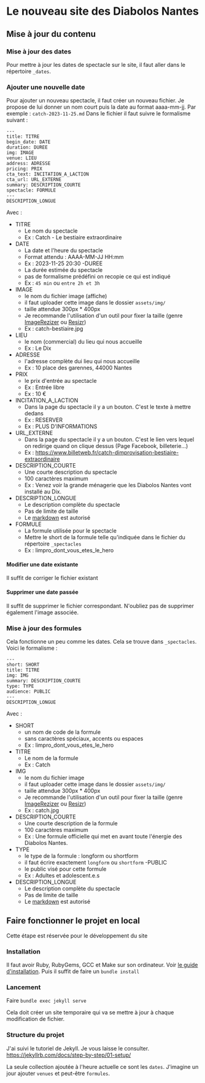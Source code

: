 # Le nouveau site des Diabolos Nantes
## Mise à jour du contenu

### Mise à jour des dates
Pour mettre à jour les dates de spectacle sur le site, il faut aller dans le répertoire `_dates`.

### Ajouter une nouvelle date
Pour ajouter un nouveau spectacle, il faut créer un nouveau fichier. Je propose de lui donner un nom court puis la date au format aaaa-mm-jj. Par exemple : `catch-2023-11-25.md`
Dans le fichier il faut suivre le formalisme suivant :
```
---
title: TITRE
begin_date: DATE
duration: DUREE
img: IMAGE
venue: LIEU
address: ADRESSE
pricing: PRIX
cta_text: INCITATION_A_LACTION
cta_url: URL_EXTERNE
summary: DESCRIPTION_COURTE
spectacle: FORMULE
---
DESCRIPTION_LONGUE
```

Avec :
- TITRE 
	- Le nom du spectacle
	- Ex : Catch - Le bestiaire extraordinaire
- DATE 
	- La date et l'heure du spectacle
	- Format attendu : AAAA-MM-JJ HH:mm
	- Ex : 2023-11-25 20:30
-DUREE
	- La durée estimée du spectacle
	- pas de formalisme prédéfini on recopie ce qui est indiqué
	- Ex : `45 min` ou `entre 2h et 3h`
- IMAGE
	- le nom du fichier image (affiche)
	- il faut uploader cette image dans le dossier `assets/img/`
	- taille attendue 300px * 400px
	- Je recommande l'utilisation d'un outil pour fixer la taille (genre [ImageRezizer](https://imageresizer.com/fr) ou [Resizr](http://www.resizr.com/))
	- Ex : catch-bestiaire.jpg
- LIEU
	- le nom (commercial) du lieu qui nous accueille
	- Ex : Le Dix
- ADRESSE
	- l'adresse complète dui lieu qui nous accueille
	- Ex : 10 place des garennes, 44000 Nantes
- PRIX
	- le prix d'entrée au spectacle
	- Ex : Entrée libre
	- Ex : 10 €
- INCITATION_A_LACTION
	- Dans la page du spectacle il y a un bouton. C'est le texte à mettre dedans
	- Ex : RESERVER
	- Ex : PLUS D'INFORMATIONS
- URL_EXTERNE
	- Dans la page du spectacle il y a un bouton. C'est le lien vers lequel on redirige quand on clique dessus (Page Facebook, billeterie...)
	- Ex : https://www.billetweb.fr/catch-dimprovisation-bestiaire-extraordinaire
- DESCRIPTION_COURTE
	- Une courte description du spectacle 
	- 100 caractères maximum
	- Ex : Venez voir la grande ménagerie que les Diabolos Nantes vont installé au Dix.
- DESCRIPTION_LONGUE
	- Le description complète du spectacle 
	- Pas de limite de taille
	- Le [markdown](https://stackedit.io/app#) est autorisé
- FORMULE
	- La formule utilisée pour le spectacle
	- Mettre le short de la formule telle qu'indiquée dans le fichier du répertoire `_spectacles`
	- Ex : limpro_dont_vous_etes_le_hero

#### Modifier une date existante
Il suffit de corriger le fichier existant

#### Supprimer une date passée
Il suffit de supprimer le fichier correspondant. N'oubliez pas de supprimer également l'image associée.

### Mise à jour des formules

Cela fonctionne un peu comme les dates. Cela se trouve dans `_spectacles`. Voici le formalisme : 
```
---
short: SHORT
title: TITRE
img: IMG
summary: DESCRIPTION_COURTE
type: TYPE
audience: PUBLIC
---
DESCRIPTION_LONGUE
```
Avec :
- SHORT
	- un nom de code de la formule
	- sans caractères spéciaux, accents ou espaces
	- Ex : limpro_dont_vous_etes_le_hero
- TITRE 
	- Le nom de la formule
	- Ex : Catch 
- IMG
	- le nom du fichier image 
	- il faut uploader cette image dans le dossier `assets/img/`
	- taille attendue 300px * 400px
	- Je recommande l'utilisation d'un outil pour fixer la taille (genre [ImageRezizer](https://imageresizer.com/fr) ou [Resizr](http://www.resizr.com/))
	- Ex : catch.jpg
- DESCRIPTION_COURTE
	- Une courte description de la formule 
	- 100 caractères maximum
	- Ex : Une formule officielle qui met en avant toute l'énergie des Diabolos Nantes.
- TYPE
	- le type de la formule : longform ou shortform
	- il faut écrire exactement `longform` ou `shortform`
-PUBLIC
	- le public visé pour cette formule
	- Ex : Adultes et adolescent.e.s
- DESCRIPTION_LONGUE
	- Le description complète du spectacle 
	- Pas de limite de taille
	- Le [markdown](https://stackedit.io/app#) est autorisé

## Faire fonctionner le projet en local
Cette étape est réservée pour le développement du site

### Installation
Il faut avoir Ruby, RubyGems, GCC et Make sur son ordinateur. Voir [le guide d'installation](https://jekyllrb.com/docs/installation/).
Puis il suffit de faire un
```bundle install```

### Lancement
Faire
``` bundle exec jekyll serve ```

Cela doit créer un site temporaire qui va se mettre à jour à chaque modification de fichier.

### Structure du projet
J'ai suivi le tutoriel de Jekyll. Je vous laisse le consulter.
https://jekyllrb.com/docs/step-by-step/01-setup/

La seule collection ajoutée à l'heure actuelle ce sont les `dates`. J'imagine un jour ajouter `venues` et peut-être `formules`.

